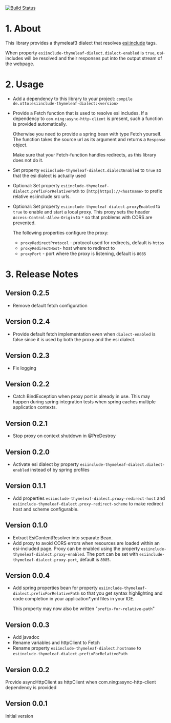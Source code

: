 [![Build Status](https://travis-ci.org/otto-de/esi-include-thymeleaf3-dialect.svg?branch=master)](https://travis-ci.org/otto-de/esi-include-thymeleaf3-dialect)

# 1. About

This library provides a thymeleaf3 dialect that resolves <esi:include> tags.

When property `esiinclude-thymeleaf-dialect.dialect-enabled` is `true`, esi-includes will be resolved and their responses put into the output stream of the webpage.

# 2. Usage

* Add a dependency to this library to your project:
  `compile de.otto:esiinclude-thymeleaf-dialect:<version>`

* Provide a Fetch function that is used to resolve esi includes.
  If a dependency to `com.ning:async-http-client` is present, such a function is provided automatically.
 
  Otherwise you need to provide a spring bean with type Fetch yourself. The function takes the source url as its argument and returns a `Response` object.
 
  Make sure that your Fetch-function handles redirects, as this library does not do it.
  
* Set property `esiinclude-thymeleaf-dialect.dialectEnabled`  to `true` so that the esi dialect is actually used
  
* Optional: Set property `esiinclude-thymeleaf-dialect.prefixForRelativePath` to `[http|https]://<hostname>` to prefix relative esi:include src urls.    

* Optional: Set property `esiinclude-thymeleaf-dialect.proxyEnabled` to `true` to enable and start a local proxy. This proxy sets the header `Access-Control-Allow-Origin` to `*` so that problems with CORS are prevented.
 
  The following properties configure the proxy:
  - `proxyRedirectProtocol` - protocol used for redirects, default is `https`
  - `proxyRedirectHost`- host where to redirect to
  - `proxyPort` - port where the proxy is listening, default is `8085`




# 3. Release Notes

## Version 0.2.5
* Remove default fetch configuration

## Version 0.2.4
* Provide default fetch implementation even when `dialect-enabled` is false since it is used by both the proxy and the esi dialect.

## Version 0.2.3
* Fix logging

## Version 0.2.2
* Catch BindException when proxy port is already in use. This may happen during spring integration tests when spring caches multiple application contexts.

## Version 0.2.1
* Stop proxy on context shutdown in @PreDestroy

## Version 0.2.0
* Activate esi dialect by property `esiinclude-thymeleaf-dialect.dialect-enabled` instead of by spring profiles 

## Version 0.1.1
* Add properties `esiinclude-thymeleaf-dialect.proxy-redirect-host` and `esiinclude-thymeleaf-dialect.proxy-redirect-scheme` to make redirect host and scheme configurable.

## Version 0.1.0
* Extract EsiContentResolver into separate Bean.
* Add proxy to avoid CORS errors when resources are loaded within an esi-included page. Proxy can be enabled using the property 
`esiinclude-thymeleaf-dialect.proxy-enabled`. The port can be set with `esiinclude-thymeleaf-dialect.proxy-port`, default is `8085`.

## Version 0.0.4
* Add spring properties bean for property `esiinclude-thymeleaf-dialect.prefixForRelativePath` 
so that you get syntax highlighting and code completion in your application*.yml files in your IDE.
  
  This property may now also be written "`prefix-for-relative-path`"
 

## Version 0.0.3
* Add javadoc
* Rename variables and httpClient to Fetch
* Rename property `esiinclude-thymeleaf-dialect.hostname` to `esiinclude-thymeleaf-dialect.prefixForRelativePath`

## Version 0.0.2
Provide asyncHttpClient as httpClient when com.ning:async-http-client dependency is provided

## Version 0.0.1
Initial version
